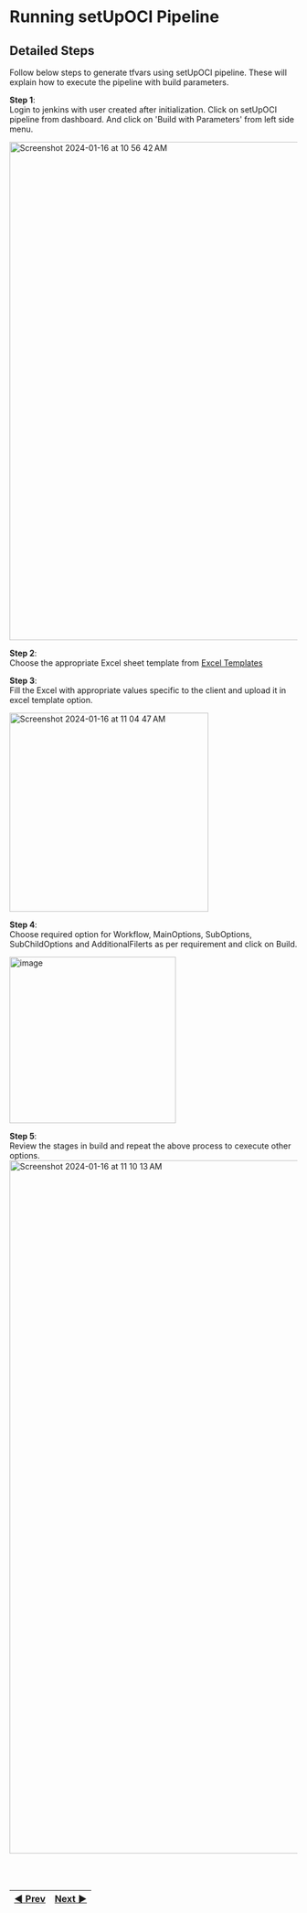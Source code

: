 # Running setUpOCI Pipeline

## Detailed Steps
Follow below steps to generate tfvars using setUpOCI pipeline. These will explain how to execute the pipeline with build parameters.

**Step 1**: 
<br>Login to jenkins with user created after initialization. Click on setUpOCI pipeline from dashboard. And click on 'Build with Parameters' from left side menu.

<img width="872" alt="Screenshot 2024-01-16 at 10 56 42 AM" src="https://github.com/oracle-devrel/cd3-automation-toolkit/assets/103508105/7c71d75d-b3cd-478c-8275-b6385e3b427b">


**Step 2**: 
<br>Choose the appropriate Excel sheet template from [Excel Templates](/cd3_automation_toolkit/documentation/user_guide/RunningAutomationToolkit.md#excel-sheet-templates)

**Step 3**:
<br>Fill the Excel with appropriate values specific to the client and upload it in excel template option.

<img width="348" alt="Screenshot 2024-01-16 at 11 04 47 AM" src="https://github.com/oracle-devrel/cd3-automation-toolkit/assets/103508105/25d720c5-fa23-49a4-b80e-663eae179753">

**Step 4**:
<br>Choose required option for Workflow, MainOptions, SubOptions, SubChildOptions and AdditionalFilerts as per requirement and click on Build.

<img width="291" alt="image" src="https://github.com/oracle-devrel/cd3-automation-toolkit/assets/111430850/e6037357-2da5-4be1-a453-0abc9cb061fd">

**Step 5**:
<br>Review the stages in build and repeat the above process to cexecute other options.
<img width="1213" alt="Screenshot 2024-01-16 at 11 10 13 AM" src="https://github.com/oracle-devrel/cd3-automation-toolkit/assets/103508105/817d6752-dfca-4f5a-ab52-a91c13e6105b">
 
<br><br>
<div align='center'>

| <a href="/cd3_automation_toolkit/documentation/user_guide/Workflows.md">:arrow_backward: Prev</a> | <a href="/cd3_automation_toolkit/documentation/user_guide/NetworkingScenariosGF.md">Next :arrow_forward:</a> |
| :---- | -------: |
  
</div>

